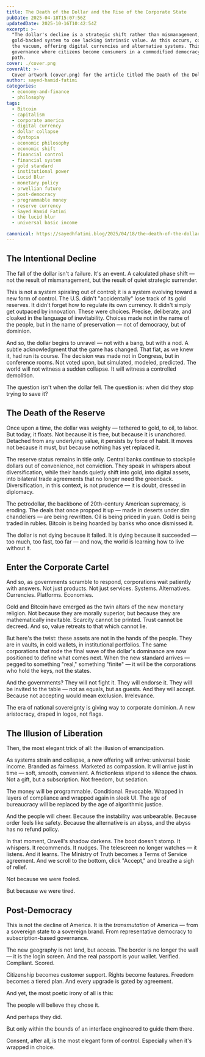 ```yaml
---
title: The Death of the Dollar and the Rise of the Corporate State
pubDate: 2025-04-18T15:07:56Z
updatedDate: 2025-10-16T10:42:54Z
excerpt: >-
  "The dollar's decline is a strategic shift rather than mismanagement, marking a transition from a"
  gold-backed system to one lacking intrinsic value. As this occurs, corporate power rises to fill
  the vacuum, offering digital currencies and alternative systems. This leads to a new era of
  governance where citizens become consumers in a commodified democracy, believing they chose their
  path.
cover: ./cover.png
coverAlt: >-
  Cover artwork (cover.png) for the article titled The Death of the Dollar and the Rise of the Corporate State.
author: sayed-hamid-fatimi
categories:
  - economy-and-finance
  - philosophy
tags:
  - Bitcoin
  - capitalism
  - corporate america
  - digital currency
  - dollar collapse
  - dystopia
  - economic philosophy
  - economic shift
  - financial control
  - financial system
  - gold standard
  - institutional power
  - Lucid Blur
  - monetary policy
  - orwellian future
  - post-democracy
  - programmable money
  - reserve currency
  - Sayed Hamid Fatimi
  - the lucid blur
  - universal basic income

canonical: https://sayedhfatimi.blog/2025/04/18/the-death-of-the-dollar-and-the-rise-of-the-corporate-state/
---
```


## The Intentional Decline

The fall of the dollar isn't a failure. It's an event. A calculated phase shift — not the result of mismanagement, but the result of quiet strategic surrender.

This is not a system spiraling out of control; it is a system evolving toward a new form of control. The U.S. didn't "accidentally" lose track of its gold reserves. It didn't forget how to regulate its own currency. It didn't simply get outpaced by innovation. These were choices. Precise, deliberate, and cloaked in the language of inevitability. Choices made not in the name of the people, but in the name of preservation — not of democracy, but of dominion.

And so, the dollar begins to unravel — not with a bang, but with a nod. A subtle acknowledgment that the game has changed. That fiat, as we knew it, had run its course. The decision was made not in Congress, but in conference rooms. Not voted upon, but simulated, modeled, predicted. The world will not witness a sudden collapse. It will witness a controlled demolition.

The question isn't when the dollar fell. The question is: when did they stop trying to save it?

## The Death of the Reserve

Once upon a time, the dollar was weighty — tethered to gold, to oil, to labor. But today, it floats. Not because it is free, but because it is unanchored. Detached from any underlying value, it persists by force of habit. It moves not because it must, but because nothing has yet replaced it.

The reserve status remains in title only. Central banks continue to stockpile dollars out of convenience, not conviction. They speak in whispers about diversification, while their hands quietly shift into gold, into digital assets, into bilateral trade agreements that no longer need the greenback. Diversification, in this context, is not prudence — it is doubt, dressed in diplomacy.

The petrodollar, the backbone of 20th-century American supremacy, is eroding. The deals that once propped it up — made in deserts under dim chandeliers — are being rewritten. Oil is being priced in yuan. Gold is being traded in rubles. Bitcoin is being hoarded by banks who once dismissed it.

The dollar is not dying because it failed. It is dying because it succeeded — too much, too fast, too far — and now, the world is learning how to live without it.

## Enter the Corporate Cartel

And so, as governments scramble to respond, corporations wait patiently with answers. Not just products. Not just services. Systems. Alternatives. Currencies. Platforms. Economies.

Gold and Bitcoin have emerged as the twin altars of the new monetary religion. Not because they are morally superior, but because they are mathematically inevitable. Scarcity cannot be printed. Trust cannot be decreed. And so, value retreats to that which cannot lie.

But here's the twist: these assets are not in the hands of the people. They are in vaults, in cold wallets, in institutional portfolios. The same corporations that rode the final wave of the dollar's dominance are now positioned to define what comes next. When the new standard arrives — pegged to something "real," something "finite" — it will be the corporations who hold the keys, not the states.

And the governments? They will not fight it. They will endorse it. They will be invited to the table — not as equals, but as guests. And they will accept. Because not accepting would mean exclusion. Irrelevance.

The era of national sovereignty is giving way to corporate dominion. A new aristocracy, draped in logos, not flags.

## The Illusion of Liberation

Then, the most elegant trick of all: the illusion of emancipation.

As systems strain and collapse, a new offering will arrive: universal basic income. Branded as fairness. Marketed as compassion. It will arrive just in time — soft, smooth, convenient. A frictionless stipend to silence the chaos. Not a gift, but a subscription. Not freedom, but sedation.

The money will be programmable. Conditional. Revocable. Wrapped in layers of compliance and wrapped again in sleek UI. The age of bureaucracy will be replaced by the age of algorithmic justice.

And the people will cheer. Because the instability was unbearable. Because order feels like safety. Because the alternative is an abyss, and the abyss has no refund policy.

In that moment, Orwell's shadow darkens. The boot doesn't stomp. It whispers. It recommends. It nudges. The telescreen no longer watches — it listens. And it learns. The Ministry of Truth becomes a Terms of Service agreement. And we scroll to the bottom, click "Accept," and breathe a sigh of relief.

Not because we were fooled.

But because we were tired.

## Post-Democracy

This is not the decline of America. It is the *transmutation* of America — from a sovereign state to a sovereign brand. From representative democracy to subscription-based governance.

The new geography is not land, but access. The border is no longer the wall — it is the login screen. And the real passport is your wallet. Verified. Compliant. Scored.

Citizenship becomes customer support. Rights become features. Freedom becomes a tiered plan. And every upgrade is gated by agreement.

And yet, the most poetic irony of all is this:

The people will believe they chose it.

And perhaps they did.

But only within the bounds of an interface engineered to guide them there.

Consent, after all, is the most elegant form of control. Especially when it's wrapped in choice.
